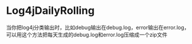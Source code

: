 # Log4jDailyRolling
当你把log4j分类输出时，比如debug输出在debug.log，error输出在error.log，可以用这个方法把每天生成的debug.log和error.log压缩成一个zip文件